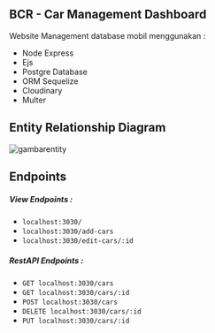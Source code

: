 ## BCR - Car Management Dashboard

Website Management database mobil menggunakan :

- Node Express
- Ejs
- Postgre Database
- ORM Sequelize
- Cloudinary
- Multer

## Entity Relationship Diagram

![gambarentity](https://raw.githubusercontent.com/AsrofurRizqi/BCR-Stage3/master/dbdiagram/cars.png)

## Endpoints

##### View Endpoints :
- ```localhost:3030/```
- ```localhost:3030/add-cars```
- ```localhost:3030/edit-cars/:id```

##### RestAPI Endpoints :
- ```GET localhost:3030/cars```
- ```GET localhost:3030/cars/:id```
- ```POST localhost:3030/cars```
- ```DELETE localhost:3030/cars/:id```
- ```PUT localhost:3030/cars/:id```